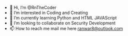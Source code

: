 - 👋 Hi, I’m @RnTheCoder
- 👀 I’m interested in Coding and Creating
- 🌱 I’m currently learning Python and HTML JAVAScript
- 💞️ I’m looking to collaborate on Security Development
- 📫 How to reach me mail me here ranwar8@outlook.com

<!---
RnTheCoder/RnTheCoder is a ✨ special ✨ repository because its `README.md` (this file) appears on your GitHub profile.
You can click the Preview link to take a look at your changes.
--->
